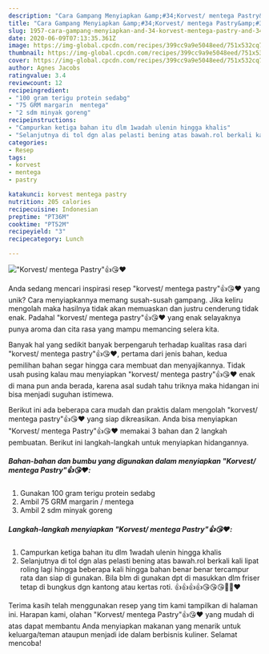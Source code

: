 ```yaml
---
description: "Cara Gampang Menyiapkan &amp;#34;Korvest/ mentega Pastry&amp;#34;👍😘❤️ yang Menggugah Selera"
title: "Cara Gampang Menyiapkan &amp;#34;Korvest/ mentega Pastry&amp;#34;👍😘❤️ yang Menggugah Selera"
slug: 1957-cara-gampang-menyiapkan-and-34-korvest-mentega-pastry-and-34-yang-menggugah-selera
date: 2020-06-09T07:13:35.361Z
image: https://img-global.cpcdn.com/recipes/399cc9a9e5048eed/751x532cq70/korvest-mentega-pastry👍😘❤️-foto-resep-utama.jpg
thumbnail: https://img-global.cpcdn.com/recipes/399cc9a9e5048eed/751x532cq70/korvest-mentega-pastry👍😘❤️-foto-resep-utama.jpg
cover: https://img-global.cpcdn.com/recipes/399cc9a9e5048eed/751x532cq70/korvest-mentega-pastry👍😘❤️-foto-resep-utama.jpg
author: Agnes Jacobs
ratingvalue: 3.4
reviewcount: 12
recipeingredient:
- "100 gram terigu protein sedabg"
- "75 GRM margarin  mentega"
- "2 sdm minyak goreng"
recipeinstructions:
- "Campurkan ketiga bahan itu dlm 1wadah ulenin hingga khalis"
- "Selanjutnya di tol dgn alas pelasti bening atas bawah.rol berkali kali lipat roling lagi hingga beberapa kali hingga bahan benar benar tercampur rata dan siap di gunakan. Bila blm di gunakan dpt di masukkan dlm friser tetap di bungkus dgn kantong atau kertas roti. 👍👍👍👍😘😘😘🤭🤭❤️"
categories:
- Resep
tags:
- korvest
- mentega
- pastry

katakunci: korvest mentega pastry 
nutrition: 205 calories
recipecuisine: Indonesian
preptime: "PT36M"
cooktime: "PT52M"
recipeyield: "3"
recipecategory: Lunch

---
```



![&#34;Korvest/ mentega Pastry&#34;👍😘❤️](https://img-global.cpcdn.com/recipes/399cc9a9e5048eed/751x532cq70/korvest-mentega-pastry👍😘❤️-foto-resep-utama.jpg)

Anda sedang mencari inspirasi resep &#34;korvest/ mentega pastry&#34;👍😘❤️ yang unik? Cara menyiapkannya memang susah-susah gampang. Jika keliru mengolah maka hasilnya tidak akan memuaskan dan justru cenderung tidak enak. Padahal &#34;korvest/ mentega pastry&#34;👍😘❤️ yang enak selayaknya punya aroma dan cita rasa yang mampu memancing selera kita.



Banyak hal yang sedikit banyak berpengaruh terhadap kualitas rasa dari &#34;korvest/ mentega pastry&#34;👍😘❤️, pertama dari jenis bahan, kedua pemilihan bahan segar hingga cara membuat dan menyajikannya. Tidak usah pusing kalau mau menyiapkan &#34;korvest/ mentega pastry&#34;👍😘❤️ enak di mana pun anda berada, karena asal sudah tahu triknya maka hidangan ini bisa menjadi suguhan istimewa.


Berikut ini ada beberapa cara mudah dan praktis dalam mengolah &#34;korvest/ mentega pastry&#34;👍😘❤️ yang siap dikreasikan. Anda bisa menyiapkan &#34;Korvest/ mentega Pastry&#34;👍😘❤️ memakai 3 bahan dan 2 langkah pembuatan. Berikut ini langkah-langkah untuk menyiapkan hidangannya.

<!--inarticleads1-->

##### Bahan-bahan dan bumbu yang digunakan dalam menyiapkan &#34;Korvest/ mentega Pastry&#34;👍😘❤️:

1. Gunakan 100 gram terigu protein sedabg
1. Ambil 75 GRM margarin / mentega
1. Ambil 2 sdm minyak goreng




<!--inarticleads2-->

##### Langkah-langkah menyiapkan &#34;Korvest/ mentega Pastry&#34;👍😘❤️:

1. Campurkan ketiga bahan itu dlm 1wadah ulenin hingga khalis
1. Selanjutnya di tol dgn alas pelasti bening atas bawah.rol berkali kali lipat roling lagi hingga beberapa kali hingga bahan benar benar tercampur rata dan siap di gunakan. Bila blm di gunakan dpt di masukkan dlm friser tetap di bungkus dgn kantong atau kertas roti. 👍👍👍👍😘😘😘🤭🤭❤️




Terima kasih telah menggunakan resep yang tim kami tampilkan di halaman ini. Harapan kami, olahan &#34;Korvest/ mentega Pastry&#34;👍😘❤️ yang mudah di atas dapat membantu Anda menyiapkan makanan yang menarik untuk keluarga/teman ataupun menjadi ide dalam berbisnis kuliner. Selamat mencoba!
